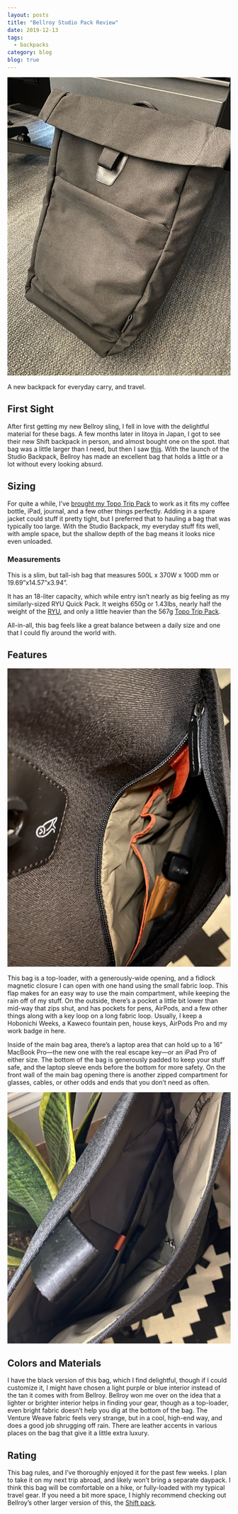 ```yaml
---
layout: posts
title: "Bellroy Studio Pack Review"
date: 2019-12-13
tags:
  - backpacks
category: blog
blog: true
---
```


![Bellroy Studio Backpack](/assets/photos/bellroybackpack.jpeg)

A new backpack for everyday carry, and travel. 

## First Sight

After first getting my new Bellroy sling, I fell in love with the delightful material for these bags. A few months later in Iitoya in Japan, I got to see their new Shift backpack in person, and almost bought one on the spot. that bag was a little larger than I need, but then I saw [this](https://bellroy.com/products/studio-backpack/venture/black). With the launch of the Studio Backpack, Bellroy has made an excellent bag that holds a little or a lot without every looking absurd. 

## Sizing

For quite a while, I’ve [brought my Topo Trip Pack](https://www.brookshelley.com/blog/2019/11/06/devreltour-packing-list.html) to work as it fits my coffee bottle, iPad, journal, and a few other things perfectly. Adding in a spare jacket could stuff it pretty tight, but I preferred that to hauling a bag that was typically too large. With the Studio Backpack, my everyday stuff fits well, with ample space, but the shallow depth of the bag means it looks nice even unloaded. 

### Measurements

This is a slim, but tall-ish bag that measures 500L x 370W x 100D mm or 19.69”x14.57”x3.94”.

It has an 18-liter capacity, which while entry isn’t nearly as big feeling as my similarly-sized RYU Quick Pack. It weighs 650g or 1.43lbs, nearly half the weight of the [RYU](https://ryu.com/shop/us/quick-pack/quick-pack-lux), and only a little heavier than the 567g [Topo Trip Pack](https://topodesigns.com/products/trip-pack?variant=946319253).

All-in-all, this bag feels like a great balance between a daily size and one that I could fly around the world with.

## Features

![Bellroy Front Pocket](/assets/photos/bellroysmall.jpg)

This bag is a top-loader, with a generously-wide opening, and a fidlock magnetic closure I can open with one hand using the small fabric loop. This flap makes for an easy way to use the main compartment, while keeping the rain off of my stuff. On the outside, there’s a pocket a little bit lower than mid-way that zips shut, and has pockets for pens, AirPods, and a few other things along with a key loop on a long fabric loop. Usually, I keep a Hobonichi Weeks, a Kaweco fountain pen, house keys, AirPods Pro and my work badge in here.

Inside of the main bag area, there’s a laptop area that can hold up to a 16” MacBook Pro—the new one with the real escape key—or an iPad Pro of either size. The bottom of the bag is generously padded to keep your stuff safe, and the laptop sleeve ends before the bottom for more safety. On the front wall of the main bag opening there is another zipped compartment for glasses, cables, or other odds and ends that you don’t need as often.

![Bellroy Main Pocket](/assets/photos/mainbellroy.jpg)

## Colors and Materials

I have the black version of this bag, which I find delightful, though if I could customize it, I might have chosen a light purple or blue interior instead of the tan it comes with from Bellroy. Bellroy won me over on the idea that a lighter or brighter interior helps in finding your gear, though as a top-loader, even bright fabric doesn’t help you dig at the bottom of the bag. The Venture Weave fabric feels very strange, but in a cool, high-end way, and does a good job shrugging off rain. There are leather accents in various places on the bag that give it a little extra luxury.

## Rating

This bag rules, and I’ve thoroughly enjoyed it for the past few weeks. I plan to take it on my next trip abroad, and likely won’t bring a separate daypack. I think this bag will be comfortable on a hike, or fully-loaded with my typical travel gear. If you need a bit more space, I highly recommend checking out Bellroy’s other larger version of this, the [Shift pack](https://bellroy.com/products/shift-backpack/venture/moss).